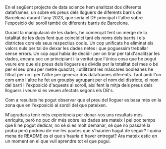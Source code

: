En el següent projecte de data science hem analitzat dos diferents dataframes, un sobre els preus dels lloguers de diferents barris de Barcelona durant l'any 2023, que sería el DF principal i l'altre sobre l'exposició del soroll també de diferents barris de Barcelona.


Durant la manipulació de les dades, he començat fent un merge de la totalitat de les dues fent que coincidici tant els noms dels barris i els districtes com els seus respectius codis. Un cop unificats he eliminat els valors nuls per tal de deixar les dades netes i que poguessim treballar sense errors. Un cop aquí habia de decidir per on tirar per tal d'analitzar les dades, encara soc un principiant i la veritat que l'única cosa que he pogut veure era que els preus dels lloguers es dividia per la totalitat del mes o bé per el seu preu per metre quadrat, i utilitzant les màscares booleanes he filtrat per un i per l'altre per generar dos dataframes diferents. Tant amb l'un com amb l'altre he fet un groupby agrupant per el nom del districte, el nom del barri i l'exposició d'aquests al soroll, així fent la mitja dels preus dels lloguers i veure si es veuen afectats segons els DB's.


Com a resultats he pogut observar que el preu del lloguer es basa més en la zona que en l'exposició al soroll del que pateixen.


M'agradaria tenir més experiència per donar-vos uns resultats més enriquits, però no puc dir més sobre les dades ara mateix i pel poc temps que li he pogut dedicar, no sé si es molt demanar, sé que no passaré la proba però podrieu dir-me les pautes que s'haurien hagut de seguir? I quina mena de README es el que s'hauria d'haver entregat? Ara mateix estic en un moment en el que vull aprendre tot el que pugui.
